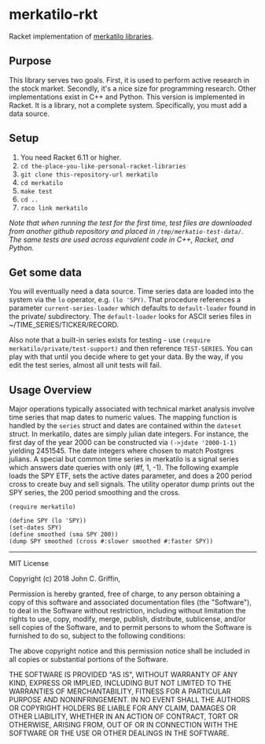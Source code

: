 # merkatilo-rkt
Racket implementation of [merkatilo libraries](https://merkatilo.org).

## Purpose

This library serves two goals.  First, it is used to perform active research in the stock market.  Secondly, it's a
nice size for programming research.  Other implementations exist in C++ and Python. This version is implemented in Racket.  It is a library, not a complete system.  Specifically, you must add a data source.

## Setup

1) You need Racket 6.11 or higher.
2) ``cd the-place-you-like-personal-racket-libraries``
3) ``git clone this-repository-url merkatilo``
4) ``cd merkatilo``
5) ``make test``
6) ``cd ..``
7) ``raco link merkatilo``

_Note that when running the test for the first time, test files are downloaded from another
github repository and placed in ``/tmp/merkatio-test-data/``.  The same tests are used across equivalent code
in C++, Racket, and Python._

## Get some data

You will eventually need a data source.  Time series data are loaded into the system via the ``lo`` operator, e.g. ``(lo 'SPY)``.
That procedure references a parameter ``current-series-loader`` which defaults to ``default-loader`` found in the private/ subdirectory.  The ``default-loader`` looks for ASCII series files in ~/TIME_SERIES/TICKER/RECORD.

Also note that a built-in series exists for testing - use ``(require merkatilo/private/test-support)`` and then reference ``TEST-SERIES``.  You can play with that until you decide where to get your data.  By the way, if you edit the test series, almost all unit tests will fail.  

## Usage Overview

Major operations typically associated with technical market analysis involve time series that map dates to numeric values.  The mapping function is handled by the ```series``` struct and dates are contained within the ```dateset``` struct.  In merkatilo, dates are simply julian date integers.  For instance, the first day of the year 2000 can be constructed via ``(->jdate '2000-1-1)`` yielding 2451545.  The date integers where chosen to match Postgres julians.  A special but common time series in merkatilo is a signal series which answers date queries with only (#f, 1, -1).  The following example loads the SPY ETF, sets the active dates parameter, and does a 200 period cross to create buy and sell signals.  The utility operator dump prints out the SPY series, the 200 period smoothing and the cross.

```
(require merkatilo)

(define SPY (lo 'SPY))
(set-dates SPY)
(define smoothed (sma SPY 200))
(dump SPY smoothed (cross #:slower smoothed #:faster SPY))
```



- - -
MIT License

Copyright (c) 2018 John C. Griffin, 

Permission is hereby granted, free of charge, to any person obtaining a copy
of this software and associated documentation files (the "Software"), to deal
in the Software without restriction, including without limitation the rights
to use, copy, modify, merge, publish, distribute, sublicense, and/or sell
copies of the Software, and to permit persons to whom the Software is
furnished to do so, subject to the following conditions:

The above copyright notice and this permission notice shall be included in all
copies or substantial portions of the Software.

THE SOFTWARE IS PROVIDED "AS IS", WITHOUT WARRANTY OF ANY KIND, EXPRESS OR
IMPLIED, INCLUDING BUT NOT LIMITED TO THE WARRANTIES OF MERCHANTABILITY,
FITNESS FOR A PARTICULAR PURPOSE AND NONINFRINGEMENT. IN NO EVENT SHALL THE
AUTHORS OR COPYRIGHT HOLDERS BE LIABLE FOR ANY CLAIM, DAMAGES OR OTHER
LIABILITY, WHETHER IN AN ACTION OF CONTRACT, TORT OR OTHERWISE, ARISING FROM,
OUT OF OR IN CONNECTION WITH THE SOFTWARE OR THE USE OR OTHER DEALINGS IN THE
SOFTWARE.


  







